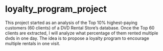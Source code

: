 # loyalty_program_project
This project started as an analysis of the Top 10% highest-paying customers (60 clients) of a DVD Rental Store’s database. Once the Top 60 clients are extracted, I will analyze what percentage of them rented multiple dvds in one day. The idea is to propose a loyalty program to encourage multiple rentals in one visit.
